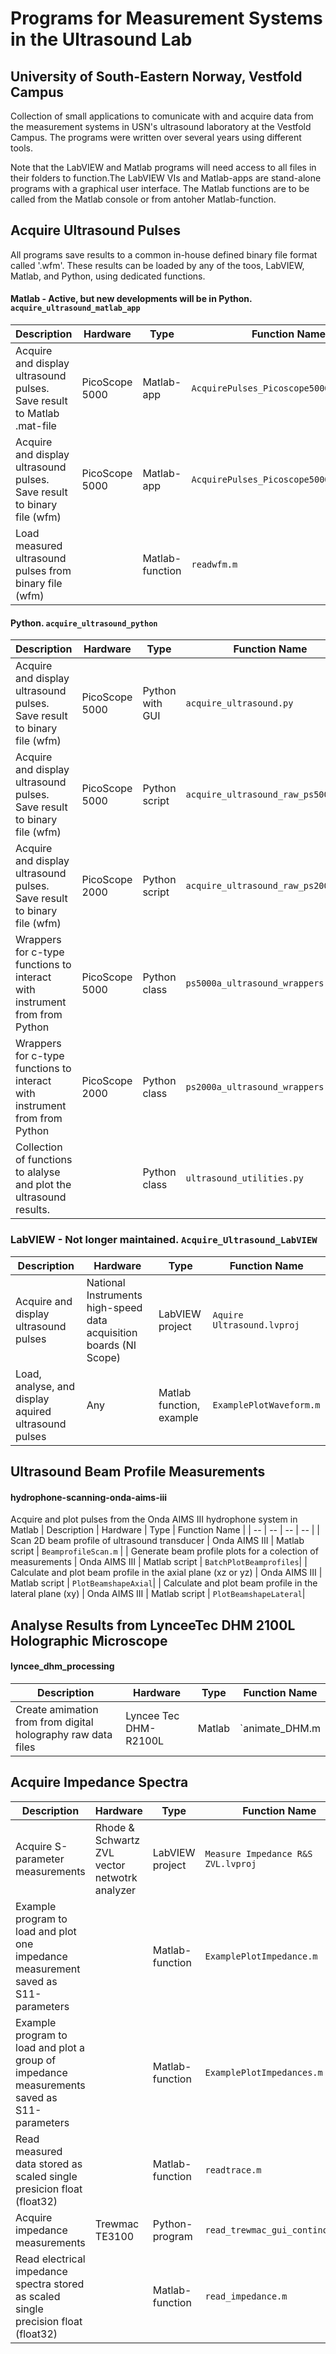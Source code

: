 # Programs for Measurement Systems in the Ultrasound Lab
## University of South-Eastern Norway, Vestfold Campus

Collection of small applications to comunicate with and acquire data from the measurement systems in USN's ultrasound laboratory at the Vestfold Campus.
The programs were written over several years using different tools. 

Note that the LabVIEW and Matlab programs will need access to all files in their folders to function.The LabVIEW VIs and Matlab-apps are stand-alone programs with a graphical user interface.
The Matlab functions are to be called from the Matlab console or from antoher Matlab-function.


## Acquire Ultrasound Pulses

All programs save results to a common in-house defined binary file format called '.wfm'.
These results can be loaded by any of the toos, LabVIEW, Matlab, and Python, using dedicated functions.

#### Matlab - Active, but new developments will be in Python. `acquire_ultrasound_matlab_app`
| Description |  Hardware | Type | Function Name | 
| -- | -- | -- | -- | 
| Acquire and display ultrasound pulses. Save result to Matlab .mat-file   | PicoScope 5000  | Matlab-app       | `AcquirePulses_Picoscope5000a.mlapp` |
| Acquire and display ultrasound pulses. Save result to binary file (wfm)  | PicoScope 5000  | Matlab-app       | `AcquirePulses_Picoscope5000a_wfm.mlapp` |
| Load measured ultrasound pulses from binary file (wfm)                   |                 | Matlab-function  | `readwfm.m`|

#### Python. `acquire_ultrasound_python`
| Description |  Hardware | Type | Function Name | 
| -- | -- | -- | -- | 
| Acquire and display ultrasound pulses. Save result to binary file (wfm) | PicoScope 5000 |  Python with GUI  | `acquire_ultrasound.py` |
| Acquire and display ultrasound pulses. Save result to binary file (wfm) | PicoScope 5000 |  Python script    | `acquire_ultrasound_raw_ps5000a.py` |
| Acquire and display ultrasound pulses. Save result to binary file (wfm) | PicoScope 2000 |  Python script    | `acquire_ultrasound_raw_ps2000a.py` |
| Wrappers for c-type functions to interact with instrument from  from Python | PicoScope 5000 |  Python class | `ps5000a_ultrasound_wrappers.py` |
| Wrappers for c-type functions to interact with instrument from  from Python | PicoScope 2000 |  Python class | `ps2000a_ultrasound_wrappers.py` |
| Collection of functions to alalyse and plot the ultrasound results.         |                | Python class  | `ultrasound_utilities.py` |  

### LabVIEW - Not longer maintained. `Acquire_Ultrasound_LabVIEW`
| Description |  Hardware | Type | Function Name | 
| -- | -- | -- | -- | 
| Acquire and display ultrasound pulses | National Instruments high-speed data acquisition boards (NI Scope)  | LabVIEW project | `Aquire Ultrasound.lvproj` |
| Load, analyse, and display aquired ultrasound pulses | Any                                                  | Matlab function, example | `ExamplePlotWaveform.m`|   

## Ultrasound Beam Profile Measurements
#### hydrophone-scanning-onda-aims-iii
Acquire and plot pulses from the Onda AIMS III hydrophone system in Matlab
| Description |  Hardware | Type | Function Name | 
| -- | -- | -- | -- | 
|  Scan 2D beam profile of ultrasound transducer | Onda AIMS III | Matlab script | `BeamprofileScan.m` |
| Generate beam profile plots for a colection of measurements | Onda AIMS III | Matlab script | `BatchPlotBeamprofiles`|
| Calculate and plot beam profile in the axial plane (xz or yz) | Onda AIMS III | Matlab script | `PlotBeamshapeAxial`|
| Calculate and plot beam profile in the lateral plane (xy) | Onda AIMS III | Matlab script | `PlotBeamshapeLateral`|





## Analyse Results from LynceeTec DHM 2100L Holographic Microscope
#### lyncee_dhm_processing
| Description |  Hardware | Type | Function Name | 
| -- | -- | -- | -- | 
|Create amimation from from digital holography raw data files | Lyncee Tec DHM-R2100L |Matlab | `animate_DHM.m |


## Acquire Impedance Spectra
| Description |  Hardware | Type | Function Name | 
| -- | -- | -- | -- | 
| Acquire S-parameter measurements         | Rhode & Schwartz ZVL vector netwotrk analyzer       | LabVIEW project | `Measure Impedance R&S ZVL.lvproj` |
| Example program to load and plot one impedance measurement saved as S11-parameters         | | Matlab-function | `ExamplePlotImpedance.m` |
| Example program to load and plot a group of impedance measurements saved as S11-parameters | | Matlab-function | `ExamplePlotImpedances.m` |
| Read measured data stored as scaled single presicion float (float32)                | | Matlab-function | `readtrace.m`|
| Acquire impedance measurements         | Trewmac TE3100                                       | Python-program | `read_trewmac_gui_continous.py`
| Read electrical impedance spectra stored as scaled single precision float  (float32) |            | Matlab-function | `read_impedance.m` |
